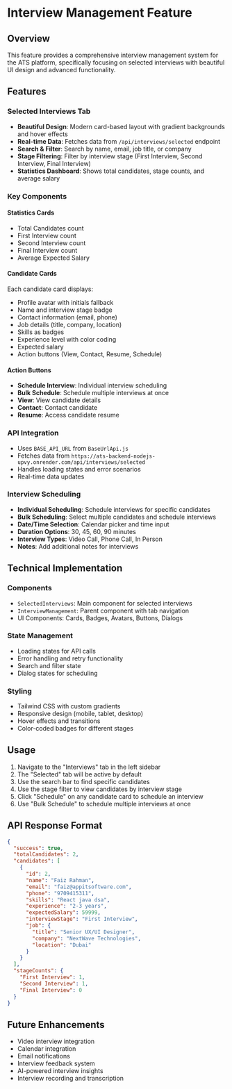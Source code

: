 # Interview Management Feature

## Overview
This feature provides a comprehensive interview management system for the ATS platform, specifically focusing on selected interviews with beautiful UI design and advanced functionality.

## Features

### Selected Interviews Tab
- **Beautiful Design**: Modern card-based layout with gradient backgrounds and hover effects
- **Real-time Data**: Fetches data from `/api/interviews/selected` endpoint
- **Search & Filter**: Search by name, email, job title, or company
- **Stage Filtering**: Filter by interview stage (First Interview, Second Interview, Final Interview)
- **Statistics Dashboard**: Shows total candidates, stage counts, and average salary

### Key Components

#### Statistics Cards
- Total Candidates count
- First Interview count
- Second Interview count  
- Final Interview count
- Average Expected Salary

#### Candidate Cards
Each candidate card displays:
- Profile avatar with initials fallback
- Name and interview stage badge
- Contact information (email, phone)
- Job details (title, company, location)
- Skills as badges
- Experience level with color coding
- Expected salary
- Action buttons (View, Contact, Resume, Schedule)

#### Action Buttons
- **Schedule Interview**: Individual interview scheduling
- **Bulk Schedule**: Schedule multiple interviews at once
- **View**: View candidate details
- **Contact**: Contact candidate
- **Resume**: Access candidate resume

### API Integration
- Uses `BASE_API_URL` from `BaseUrlApi.js`
- Fetches data from `https://ats-backend-nodejs-upvy.onrender.com/api/interviews/selected`
- Handles loading states and error scenarios
- Real-time data updates

### Interview Scheduling
- **Individual Scheduling**: Schedule interviews for specific candidates
- **Bulk Scheduling**: Select multiple candidates and schedule interviews
- **Date/Time Selection**: Calendar picker and time input
- **Duration Options**: 30, 45, 60, 90 minutes
- **Interview Types**: Video Call, Phone Call, In Person
- **Notes**: Add additional notes for interviews

## Technical Implementation

### Components
- `SelectedInterviews`: Main component for selected interviews
- `InterviewManagement`: Parent component with tab navigation
- UI Components: Cards, Badges, Avatars, Buttons, Dialogs

### State Management
- Loading states for API calls
- Error handling and retry functionality
- Search and filter state
- Dialog states for scheduling

### Styling
- Tailwind CSS with custom gradients
- Responsive design (mobile, tablet, desktop)
- Hover effects and transitions
- Color-coded badges for different stages

## Usage

1. Navigate to the "Interviews" tab in the left sidebar
2. The "Selected" tab will be active by default
3. Use the search bar to find specific candidates
4. Use the stage filter to view candidates by interview stage
5. Click "Schedule" on any candidate card to schedule an interview
6. Use "Bulk Schedule" to schedule multiple interviews at once

## API Response Format

```json
{
  "success": true,
  "totalCandidates": 2,
  "candidates": [
    {
      "id": 2,
      "name": "Faiz Rahman",
      "email": "faiz@appitsoftware.com",
      "phone": "9709415311",
      "skills": "React java dsa",
      "experience": "2-3 years",
      "expectedSalary": 59999,
      "interviewStage": "First Interview",
      "job": {
        "title": "Senior UX/UI Designer",
        "company": "NextWave Technologies",
        "location": "Dubai"
      }
    }
  ],
  "stageCounts": {
    "First Interview": 1,
    "Second Interview": 1,
    "Final Interview": 0
  }
}
```

## Future Enhancements
- Video interview integration
- Calendar integration
- Email notifications
- Interview feedback system
- AI-powered interview insights
- Interview recording and transcription 